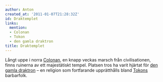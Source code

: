 ```yaml
---
author: Anton
created_at: '2011-01-07T21:28:32Z'
id: Draktemplet
links:
  mention:
  - Colonan
  - Tokon
  - den gamla draktron
title: Draktemplet
---
```


Långt uppe i norra [Colonan], en knapp veckas marsch från civilisationen, finns ruinerna av ett
majestätiskt tempel. Platsen tros ha varit hjärtat för [den gamla draktron] – en religion som
fortfarande upprätthålls bland [Tokons] barbarfolk.

  [Colonan]: Colonan
  [den gamla draktron]: den_gamla_draktron
  [Tokons]: Tokon
